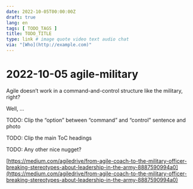 ```yaml
---
date: 2022-10-05T00:00:00Z
draft: true
lang: en
tags: [ TODO_TAGS ]
title: TODO_TITLE
type: link # image quote video text audio chat
via: "[Who](http://example.com)"
---
```



# 2022-10-05 agile-military


Agile doesn’t work in a command-and-control structure like the military, right?

Well, …

TODO: Clip the “option” between “command” and “control” sentence and photo

TODO: Clip the main ToC headings

TODO: Any other nice nugget?

[https://medium.com/agiledrive/from-agile-coach-to-the-military-officer-breaking-stereotypes-about-leadership-in-the-army-8887590994a0](https://medium.com/agiledrive/from-agile-coach-to-the-military-officer-breaking-stereotypes-about-leadership-in-the-army-8887590994a0)

